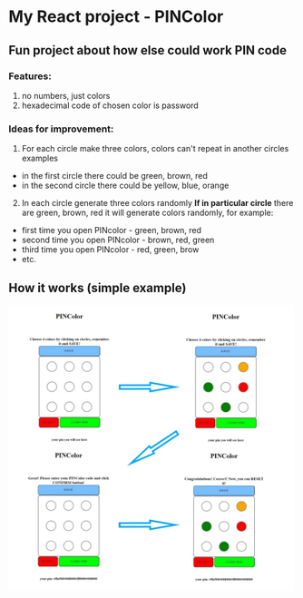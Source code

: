 # My React project - PINColor
## Fun project about how else could work PIN code

### Features:
1. no numbers, just colors
2. hexadecimal code of chosen color is password

### Ideas for improvement:
1. For each circle make three colors, colors can't repeat in another circles
examples
- in the first circle there could be green, brown, red
- in the second circle there could be yellow, blue, orange
2. In each circle generate three colors randomly
**If in particular circle** there are green, brown, red it will generate colors randomly, for example:
- first time you open PINcolor - green, brown, red
- second time you open PINcolor - brown, red, green
- third time you open PINcolor - red, green, brow
- etc.

## How it works (simple example)

![PINColor_in_action](PINColor_in_action_arrows.jpg)
